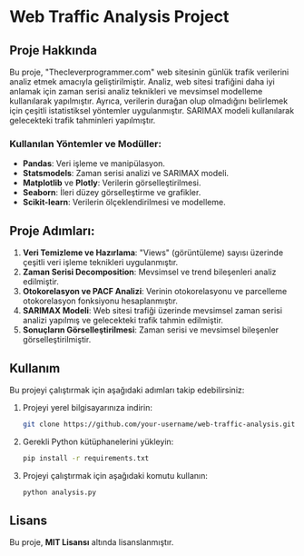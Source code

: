 # Web Traffic Analysis Project

## Proje Hakkında

Bu proje, "Thecleverprogrammer.com" web sitesinin günlük trafik verilerini analiz etmek amacıyla geliştirilmiştir. Analiz, web sitesi trafiğini daha iyi anlamak için zaman serisi analiz teknikleri ve mevsimsel modelleme kullanılarak yapılmıştır. Ayrıca, verilerin durağan olup olmadığını belirlemek için çeşitli istatistiksel yöntemler uygulanmıştır. SARIMAX modeli kullanılarak gelecekteki trafik tahminleri yapılmıştır.

### Kullanılan Yöntemler ve Modüller:
- **Pandas**: Veri işleme ve manipülasyon.
- **Statsmodels**: Zaman serisi analizi ve SARIMAX modeli.
- **Matplotlib** ve **Plotly**: Verilerin görselleştirilmesi.
- **Seaborn**: İleri düzey görselleştirme ve grafikler.
- **Scikit-learn**: Verilerin ölçeklendirilmesi ve modelleme.

## Proje Adımları:
1. **Veri Temizleme ve Hazırlama**: "Views" (görüntüleme) sayısı üzerinde çeşitli veri işleme teknikleri uygulanmıştır.
2. **Zaman Serisi Decomposition**: Mevsimsel ve trend bileşenleri analiz edilmiştir.
3. **Otokorelasyon ve PACF Analizi**: Verinin otokorelasyonu ve parcelleme otokorelasyon fonksiyonu hesaplanmıştır.
4. **SARIMAX Modeli**: Web sitesi trafiği üzerinde mevsimsel zaman serisi analizi yapılmış ve gelecekteki trafik tahmin edilmiştir.
5. **Sonuçların Görselleştirilmesi**: Zaman serisi ve mevsimsel bileşenler görselleştirilmiştir.

## Kullanım

Bu projeyi çalıştırmak için aşağıdaki adımları takip edebilirsiniz:

1. Projeyi yerel bilgisayarınıza indirin:
    ```bash
    git clone https://github.com/your-username/web-traffic-analysis.git
    ```

2. Gerekli Python kütüphanelerini yükleyin:
    ```bash
    pip install -r requirements.txt
    ```

3. Projeyi çalıştırmak için aşağıdaki komutu kullanın:
    ```bash
    python analysis.py
    ```

## Lisans

Bu proje, **MIT Lisansı** altında lisanslanmıştır.

